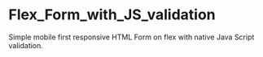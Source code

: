 # Flex_Form_with_JS_validation

Simple mobile first responsive HTML Form on flex with native Java Script validation.
